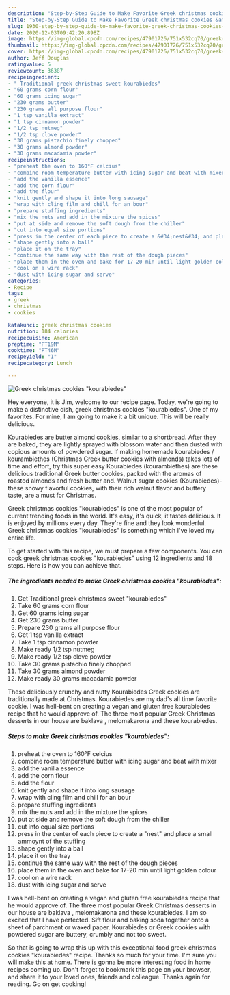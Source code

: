 ```yaml
---
description: "Step-by-Step Guide to Make Favorite Greek christmas cookies &amp;#34;kourabiedes&amp;#34;"
title: "Step-by-Step Guide to Make Favorite Greek christmas cookies &amp;#34;kourabiedes&amp;#34;"
slug: 1930-step-by-step-guide-to-make-favorite-greek-christmas-cookies-and-34-kourabiedes-and-34
date: 2020-12-03T09:42:20.898Z
image: https://img-global.cpcdn.com/recipes/47901726/751x532cq70/greek-christmas-cookies-kourabiedes-recipe-main-photo.jpg
thumbnail: https://img-global.cpcdn.com/recipes/47901726/751x532cq70/greek-christmas-cookies-kourabiedes-recipe-main-photo.jpg
cover: https://img-global.cpcdn.com/recipes/47901726/751x532cq70/greek-christmas-cookies-kourabiedes-recipe-main-photo.jpg
author: Jeff Douglas
ratingvalue: 5
reviewcount: 36387
recipeingredient:
- " Traditional greek christmas sweet kourabiedes"
- "60 grams corn flour"
- "60 grams icing sugar"
- "230 grams butter"
- "230 grams all purpose flour"
- "1 tsp vanilla extract"
- "1 tsp cinnamon powder"
- "1/2 tsp nutmeg"
- "1/2 tsp clove powder"
- "30 grams pistachio finely chopped"
- "30 grams almond powder"
- "30 grams macadamia powder"
recipeinstructions:
- "preheat the oven to 160°F celcius"
- "combine room temperature butter with icing sugar and beat with mixer"
- "add the vanilla essence"
- "add the corn flour"
- "add the flour"
- "knit gently and shape it into long sausage"
- "wrap with cling film and chill for an bour"
- "prepare stuffing ingredients"
- "mix the nuts and add in the mixture the spices"
- "put at side and remove the soft dough from the chiller"
- "cut into equal size portions"
- "press in the center of each piece to create a &#34;nest&#34; and place a small ammoynt of the stuffing"
- "shape gently into a ball"
- "place it on the tray"
- "continue the same way with the rest of the dough pieces"
- "place them in the oven and bake for 17-20 min until light golden colour"
- "cool on a wire rack"
- "dust with icing sugar and serve"
categories:
- Recipe
tags:
- greek
- christmas
- cookies

katakunci: greek christmas cookies 
nutrition: 184 calories
recipecuisine: American
preptime: "PT19M"
cooktime: "PT46M"
recipeyield: "1"
recipecategory: Lunch

---
```



![Greek christmas cookies &#34;kourabiedes&#34;](https://img-global.cpcdn.com/recipes/47901726/751x532cq70/greek-christmas-cookies-kourabiedes-recipe-main-photo.jpg)

Hey everyone, it is Jim, welcome to our recipe page. Today, we're going to make a distinctive dish, greek christmas cookies &#34;kourabiedes&#34;. One of my favorites. For mine, I am going to make it a bit unique. This will be really delicious.

Kourabiedes are butter almond cookies, similar to a shortbread. After they are baked, they are lightly sprayed with blossom water and then dusted with copious amounts of powdered sugar. If making homemade kourabiedes / kourambiethes (Christmas Greek butter cookies with almonds) takes lots of time and effort, try this super easy Kourabiedes (kourambiethes) are these delicious traditional Greek butter cookies, packed with the aromas of roasted almonds and fresh butter and. Walnut sugar cookies (Kourabiedes)- these snowy flavorful cookies, with their rich walnut flavor and buttery taste, are a must for Christmas.

Greek christmas cookies &#34;kourabiedes&#34; is one of the most popular of current trending foods in the world. It's easy, it's quick, it tastes delicious. It is enjoyed by millions every day. They're fine and they look wonderful. Greek christmas cookies &#34;kourabiedes&#34; is something which I've loved my entire life.


To get started with this recipe, we must prepare a few components. You can cook greek christmas cookies &#34;kourabiedes&#34; using 12 ingredients and 18 steps. Here is how you can achieve that.

<!--inarticleads1-->

##### The ingredients needed to make Greek christmas cookies &#34;kourabiedes&#34;:

1. Get  Traditional greek christmas sweet &#34;kourabiedes&#34;
1. Take 60 grams corn flour
1. Get 60 grams icing sugar
1. Get 230 grams butter
1. Prepare 230 grams all purpose flour
1. Get 1 tsp vanilla extract
1. Take 1 tsp cinnamon powder
1. Make ready 1/2 tsp nutmeg
1. Make ready 1/2 tsp clove powder
1. Take 30 grams pistachio finely chopped
1. Take 30 grams almond powder
1. Make ready 30 grams macadamia powder


These deliciously crunchy and nutty Kourabiedes Greek cookies are traditionally made at Christmas. Kourabiedes are my dad&#39;s all time favorite cookie. I was hell-bent on creating a vegan and gluten free kourabiedes recipe that he would approve of. The three most popular Greek Christmas desserts in our house are baklava , melomakarona and these kourabiedes. 

<!--inarticleads2-->

##### Steps to make Greek christmas cookies &#34;kourabiedes&#34;:

1. preheat the oven to 160°F celcius
1. combine room temperature butter with icing sugar and beat with mixer
1. add the vanilla essence
1. add the corn flour
1. add the flour
1. knit gently and shape it into long sausage
1. wrap with cling film and chill for an bour
1. prepare stuffing ingredients
1. mix the nuts and add in the mixture the spices
1. put at side and remove the soft dough from the chiller
1. cut into equal size portions
1. press in the center of each piece to create a &#34;nest&#34; and place a small ammoynt of the stuffing
1. shape gently into a ball
1. place it on the tray
1. continue the same way with the rest of the dough pieces
1. place them in the oven and bake for 17-20 min until light golden colour
1. cool on a wire rack
1. dust with icing sugar and serve


I was hell-bent on creating a vegan and gluten free kourabiedes recipe that he would approve of. The three most popular Greek Christmas desserts in our house are baklava , melomakarona and these kourabiedes. I am so excited that I have perfected. Sift flour and baking soda together onto a sheet of parchment or waxed paper. Kourabiedes or Greek cookies with powdered sugar are buttery, crumbly and not too sweet. 

So that is going to wrap this up with this exceptional food greek christmas cookies &#34;kourabiedes&#34; recipe. Thanks so much for your time. I'm sure you will make this at home. There is gonna be more interesting food in home recipes coming up. Don't forget to bookmark this page on your browser, and share it to your loved ones, friends and colleague. Thanks again for reading. Go on get cooking!
